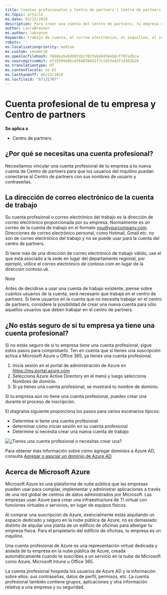 ```yaml
---
title: Cuentas profesionales y Centro de partners | Centro de partners
ms.topic: article
ms.date: 03/15/2019
description: Para crear una cuenta del Centro de partners, tu empresa debe tener una cuenta profesional. Si tiene una suscripción activa a Microsoft Azure u Office 365, ya tiene una cuenta profesional.
author: LauraBrenner
ms.author: labrenne
Keywords: trabajo de cuenta, el correo electrónico, el inquilino, el inquilino de Azure, crear cuenta de nombre de dominio
robots: ''
ms.localizationpriority: medium
ms.custom: seodec18
ms.openlocfilehash: f668ea5ebdb97d2cf02febb94584b6cf707e3bca
ms.sourcegitcommit: ef3559940bc6f68858441f7c2d33e42f14363b20
ms.translationtype: HT
ms.contentlocale: es-ES
ms.lasthandoff: 06/13/2019
ms.locfileid: "67131707"
---
```

# <a name="your-company-work-account-and-partner-center"></a>Cuenta profesional de tu empresa y Centro de partners  

**Se aplica a**

-  Centro de partners

## <a name="why-you-need-a-work-account"></a>¿Por qué se necesitas una cuenta profesional?

Necesitamos vincular una cuenta profesional de tu empresa a tu nueva cuenta de Centro de partners para que los usuarios del inquilino puedan conectarse al Centro de partners con sus nombres de usuario y contraseñas.

## <a name="the-work-account-email-address"></a>La dirección de correo electrónico de la cuenta de trabajo

Su cuenta profesional o correo electrónico del trabajo es la dirección de correo electrónico proporcionada por su empresa. Normalmente es un correo de la cuenta de trabajo en el formato you@yourcompany.com. Direcciones de correo electrónico personal, como Hotmail, Gmail etc. no son de correo electrónico del trabajo y no se puede usar para la cuenta del centro de partners. 

Si tiene más de una dirección de correo electrónico de trabajo válido, use el que está asociado a la sede en lugar del departamento regional, por ejemplo, utilice el correo electrónico de contoso.com en lugar de la dirección contoso.uk.

> [!NOTE]  
>  Antes de decidirse a usar una cuenta de trabajo existente, piense sobre cuántos usuarios de la cuenta, será necesario que trabaje en el centro de partners. Si tiene usuarios en la cuenta que no necesita trabajar en el centro de partners, considere la posibilidad de crear una nueva cuenta para sólo aquellos usuarios que deben trabajar en el centro de partners.


## <a name="not-sure-if-your-company-already-has-a-work-account"></a>¿No estás seguro de si tu empresa ya tiene una cuenta profesional?

Si no estás seguro de si tu empresa tiene una cuenta profesional, sigue estos pasos para comprobarlo. Ten en cuenta que si tienes una suscripción activa a Microsoft Azure u Office 365, ya tienes una cuenta profesional.

1.  Inicia sesión en el portal de administración de Azure en https://ms.portal.azure.com
2.  Selecciona Azure Active Directory en el menú y luego selecciona Nombres de dominio.
3.  Si ya tienes una cuenta profesional, se mostrará tu nombre de dominio.

Si tu empresa aún no tiene una cuenta profesional, puedes crear una durante el proceso de inscripción.

El diagrama siguiente proporciona los pasos para varios escenarios típicos:

- Determine si tiene una cuenta profesional 
- determinar cómo iniciar sesión en su cuenta profesional 
- Determine si necesita crear una nueva cuenta de trabajo


![¿Tienes una cuenta profesional o necesitas crear una?](images/onboardingAADFlow.png)

Para obtener más información sobre cómo agregar dominios a Azure AD, consulta [Agregar o asociar un dominio de Azure AD](https://docs.microsoft.com/azure/active-directory/active-directory-add-domain)

## <a name="about-microsoft-azure"></a>Acerca de Microsoft Azure

Microsoft Azure es una plataforma de nube pública que las empresas pueden usar para compilar, implementar y administrar aplicaciones a través de una red global de centros de datos administrados por Microsoft. Las empresas usan Azure para crear una infraestructura de TI virtual con funciones virtuales o servicios, en lugar de equipos físicos. 

Al comprar una suscripción de Azure, esencialmente estás alquilando un espacio dedicado y seguro en la nube pública de Azure, no es demasiado distinto de alquilar una planta de un edificio de oficinas para albergar tu empresa física. Para el propietario del edificio de oficinas, tu empresa es un inquilino. 

Una cuenta profesional de Azure es una representación virtual dedicada y aislada de tu empresa en la nube pública de Azure, creada automáticamente cuando te suscribes a un servicio en la nube de Microsoft como Azure, Microsoft Intune u Office 365. 

La cuenta profesional hospeda los usuarios de Azure AD y la información sobre ellos: sus contraseñas, datos de perfil, permisos, etc. La cuenta profesional también contiene grupos, aplicaciones y otra información relativa a una empresa y su seguridad. 
